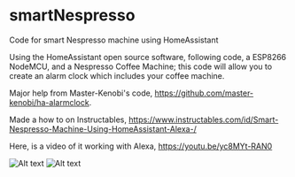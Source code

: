 # smartNespresso
Code for smart Nespresso machine using HomeAssistant

Using the HomeAssistant open source software, following code, a ESP8266 NodeMCU, and a Nespresso Coffee Machine; this code will allow you to create an alarm clock which includes your coffee machine.

Major help from Master-Kenobi's code,
https://github.com/master-kenobi/ha-alarmclock.

Made a how to on Instructables,
https://www.instructables.com/id/Smart-Nespresso-Machine-Using-HomeAssistant-Alexa-/

Here, is a video of it working with Alexa,
https://youtu.be/yc8MYt-RAN0

![Alt text](/relative/path/to/smartNespresso/homeAssistant.png?raw=true "Optional Title")
![Alt text](/relative/path/to/homeAssistant.png?raw=true "Optional Title")
